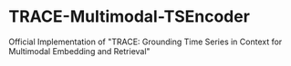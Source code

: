 # TRACE-Multimodal-TSEncoder
Official Implementation of "TRACE: Grounding Time Series in Context for Multimodal Embedding and Retrieval"
